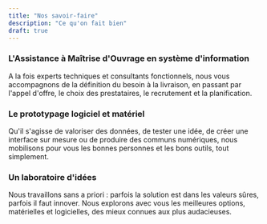 ```yaml
---
title: "Nos savoir-faire"
description: "Ce qu'on fait bien"
draft: true
---
```


### L'Assistance à Maîtrise d'Ouvrage en système d'information

A la fois experts techniques et consultants fonctionnels, nous vous accompagnons de la définition du besoin à la livraison, en passant par l'appel d'offre, le choix des prestataires, le recrutement et la planification.

### Le prototypage logiciel et matériel

Qu'il s'agisse de valoriser des données, de tester une idée, de créer une interface sur mesure ou de produire des communs numériques, nous mobilisons pour vous les bonnes personnes et les bons outils, tout simplement.

### Un laboratoire d'idées

Nous travaillons sans a priori : parfois la solution est dans les valeurs sûres, parfois il faut innover. Nous explorons avec vous les meilleures options, matérielles et logicielles, des mieux connues aux plus audacieuses.
